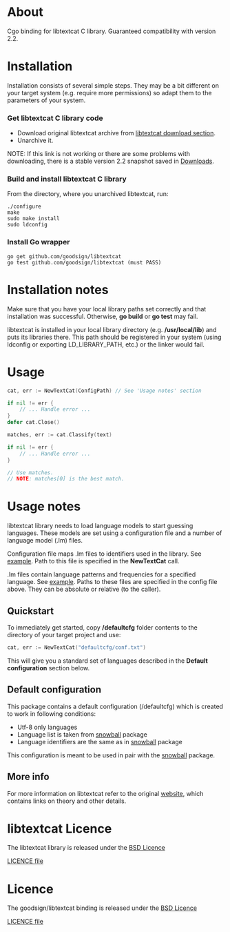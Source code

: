 About
==========

Cgo binding for libtextcat C library. Guaranteed compatibility with version 2.2.

Installation
==========

Installation consists of several simple steps. They may be a bit different on your target system (e.g. require more permissions) so adapt them to the parameters of your system.

### Get libtextcat C library code

* Download original libtextcat archive from [libtextcat download section](http://software.wise-guys.nl/libtextcat/). 
* Unarchive it.

NOTE: If this link is not working or there are some problems with downloading, there is a stable version 2.2 snapshot saved in [Downloads](https://github.com/downloads/goodsign/libtextcat/libtextcat-2.2.tar.gz).

### Build and install libtextcat C library

From the directory, where you unarchived libtextcat, run:

```
./configure
make
sudo make install
sudo ldconfig 
```

### Install Go wrapper

```
go get github.com/goodsign/libtextcat
go test github.com/goodsign/libtextcat (must PASS)
```

Installation notes
==========

Make sure that you have your local library paths set correctly and that installation was successful. Otherwise, **go build** or **go test** may fail.

libtextcat is installed in your local library directory (e.g. **/usr/local/lib**) and puts its libraries there. This path should be registered in your system (using ldconfig or exporting LD_LIBRARY_PATH, etc.) or the linker would fail.

Usage
==========

```go
cat, err := NewTextCat(ConfigPath) // See 'Usage notes' section

if nil != err {
    // ... Handle error ...
}
defer cat.Close()

matches, err := cat.Classify(text)

if nil != err {
    // ... Handle error ...
}

// Use matches. 
// NOTE: matches[0] is the best match.

```

Usage notes
==========

libtextcat library needs to load language models to start guessing languages. These models are set using a configuration file and a number of language model (.lm) files.

Configuration file maps .lm files to identifiers used in the library. See [example](https://github.com/goodsign/libtextcat/blob/master/defaultcfg/conf.txt). Path to this file is specified in the **NewTextCat** call.

.lm files contain language patterns and frequencies for a specified language. See [example](https://github.com/goodsign/libtextcat/blob/master/defaultcfg/english.lm). Paths to these files are specified in the config file above. They can be absolute or relative (to the caller).

Quickstart
----------

To immediately get started, copy **/defaultcfg** folder contents to the directory of your target project and use:

```go
cat, err := NewTextCat("defaultcfg/conf.txt")
```

This will give you a standard set of languages described in the **Default configuration** section below.

Default configuration
----------

This package contains a default configuration (/defaultcfg) which is created to work in following conditions:

* Utf-8 only languages
* Language list is taken from [snowball](github.com/goodsign/snowball) package
* Language identifiers are the same as in [snowball](github.com/goodsign/snowball) package

This configuration is meant to be used in pair with the [snowball](github.com/goodsign/snowball) package.

More info
----------

For more information on libtextcat refer to the original [website](http://software.wise-guys.nl/libtextcat/), which contains links on theory and other details.

libtextcat Licence
==========

The libtextcat library is released under the [BSD Licence](http://opensource.org/licenses/bsd-license.php)

[LICENCE file](https://github.com/goodsign/libtextcat/blob/master/LICENCE_libtextcat)

Licence
==========

The goodsign/libtextcat binding is released under the [BSD Licence](http://opensource.org/licenses/bsd-license.php)

[LICENCE file](https://github.com/goodsign/libtextcat/blob/master/LICENCE)